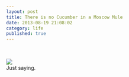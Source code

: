 ```yaml
---
layout: post
title: There is no Cucumber in a Moscow Mule
date: 2013-08-19 21:08:02
category: life
published: true
---
```


<br>
<p class="pic"><a href="http://blog.timmschoof.com/images/no_cucumber.png"><img src="http://blog.timmschoof.com/images/no_cucumber.png"></a><br>Just saying.</p>